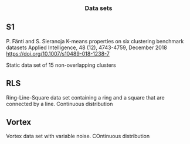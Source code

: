<h3 align="center">Data sets</h3>

## S1
P. Fänti and S. Sieranoja
K-means properties on six clustering benchmark datasets
Applied Intelligence, 48 (12), 4743-4759, December 2018
https://doi.org/10.1007/s10489-018-1238-7

Static data set of 15 non-overlapping clusters

## RLS

Ring-Line-Square data set containing a ring and a square that are connected by a line. Continuous distribution

## Vortex

Vortex data set with variable noise. COntinuous distribution

